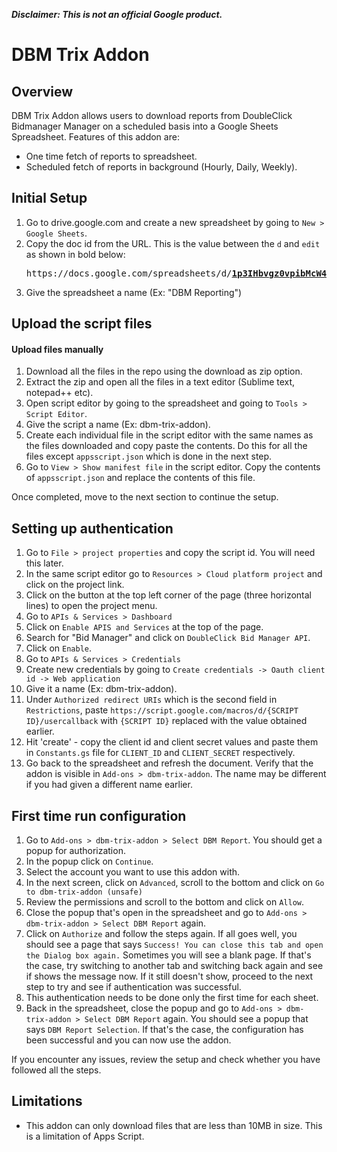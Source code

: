 **_Disclaimer: This is not an official Google product._**

# DBM Trix Addon

## Overview

DBM Trix Addon allows users to download reports from DoubleClick Bidmanager
Manager on a scheduled basis into a Google Sheets Spreadsheet. Features of this
addon are:

-   One time fetch of reports to spreadsheet.
-   Scheduled fetch of reports in background (Hourly, Daily, Weekly).

## Initial Setup

1.  Go to drive.google.com and create a new spreadsheet by going to `New >
    Google Sheets`.
1.  Copy the doc id from the URL. This is the value between the `d` and `edit` as shown in bold below:
    <pre>https://docs.google.com/spreadsheets/d/<b><u>1p3IHbvgz0vpibMcW47HfzYijl4sLnECKVYist3ByZXU</u></b>/edit#gid=0</pre>
1.  Give the spreadsheet a name (Ex: "DBM Reporting")

## Upload the script files

#### Upload files manually 

1.  Download all the files in the repo using the download as zip option.
1.  Extract the zip and open all the files in a text editor (Sublime text,
    notepad++ etc).
1.  Open script editor by going to the spreadsheet and going to `Tools > Script
    Editor`.
1.  Give the script a name (Ex: dbm-trix-addon).
1.  Create each individual file in the script editor with the same names as the
    files downloaded and copy paste the contents. Do this for all the files
    except `appsscript.json` which is done in the next step.
1.  Go to `View > Show manifest file` in the script editor. Copy the contents of
    `appsscript.json` and replace the contents of this file.

Once completed, move to the next section to continue the setup.

## Setting up authentication

1.  Go to `File > project properties` and copy the script id. You will need this
    later.
1.  In the same script editor go to `Resources > Cloud platform project` and
    click on the project link.
1.  Click on the button at the top left corner of the page (three horizontal
    lines) to open the project menu.
1.  Go to `APIs & Services > Dashboard`
1.  Click on `Enable APIS and Services` at the top of the page.
1.  Search for "Bid Manager" and click on `DoubleClick Bid Manager API`.
1.  Click on `Enable`.
1.  Go to `APIs & Services > Credentials`
1.  Create new credentials by going to `Create credentials -> Oauth client id ->
    Web application`
1.  Give it a name (Ex: dbm-trix-addon).
1.  Under `Authorized redirect URIs` which is the second field in
    `Restrictions`, paste `https://script.google.com/macros/d/{SCRIPT
    ID}/usercallback` with `{SCRIPT ID}` replaced with the value obtained
    earlier.
1.  Hit 'create' - copy the client id and client secret values and paste them in
    `Constants.gs` file for `CLIENT_ID` and `CLIENT_SECRET` respectively.
1.  Go back to the spreadsheet and refresh the document. Verify that the addon
    is visible in `Add-ons > dbm-trix-addon`. The name may be different if you
    had given a different name earlier.

## First time run configuration

1.  Go to `Add-ons > dbm-trix-addon > Select DBM Report`. You should get a popup
    for authorization.
1.  In the popup click on `Continue`.
1.  Select the account you want to use this addon with.
1.  In the next screen, click on `Advanced`, scroll to the bottom and click on
    `Go to dbm-trix-addon (unsafe)`
1.  Review the permissions and scroll to the bottom and click on `Allow`.
1.  Close the popup that's open in the spreadsheet and go to `Add-ons >
    dbm-trix-addon > Select DBM Report` again.
1.  Click on `Authorize` and follow the steps again. If all goes well, you
    should see a page that says `Success! You can close this tab and open the
    Dialog box again.` Sometimes you will see a blank page. If that's the case,
    try switching to another tab and switching back again and see if shows the
    message now. If it still doesn't show, proceed to the next step to try and
    see if authentication was successful.
1.  This authentication needs to be done only the first time for each sheet.
1.  Back in the spreadsheet, close the popup and go to `Add-ons >
    dbm-trix-addon > Select DBM Report` again. You should see a popup that says
    `DBM Report Selection`. If that's the case, the configuration has been
    successful and you can now use the addon.

If you encounter any issues, review the setup and check whether you have
followed all the steps.

## Limitations

-   This addon can only download files that are less than 10MB in size. This is
    a limitation of Apps Script.
